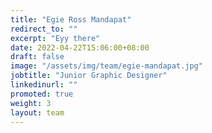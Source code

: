 ```yaml
---
title: "Egie Ross Mandapat"
redirect_to: ""
excerpt: "Eyy there"
date: 2022-04-22T15:06:00+08:00
draft: false
image: "/assets/img/team/egie-mandapat.jpg"
jobtitle: "Junior Graphic Designer"
linkedinurl: ""
promoted: true
weight: 3
layout: team
---
```

